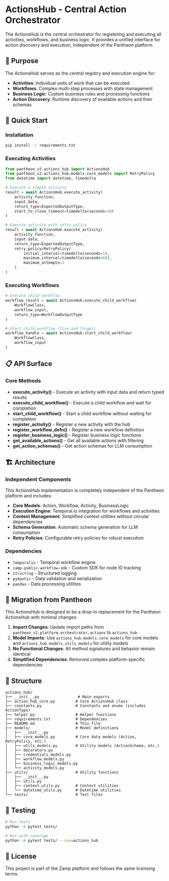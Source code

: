 # ActionsHub - Central Action Orchestrator

The ActionsHub is the central orchestrator for registering and executing all activities, workflows, and business logic. It provides a unified interface for action discovery and execution, independent of the Pantheon platform.

## 🎯 Purpose

The ActionsHub serves as the central registry and execution engine for:
- **Activities**: Individual units of work that can be executed
- **Workflows**: Complex multi-step processes with state management
- **Business Logic**: Custom business rules and processing functions
- **Action Discovery**: Runtime discovery of available actions and their schemas

## 🚀 Quick Start

### Installation

```bash
pip install -r requirements.txt
```

### Executing Activities

```python
from pantheon_v2.actions_hub import ActionsHub
from pantheon_v2.actions_hub.models.core_models import RetryPolicy
from datetime import datetime, timedelta

# Execute a simple activity
result = await ActionsHub.execute_activity(
    activity_function,
    input_data,
    return_type=ExpectedOutputType,
    start_to_close_timeout=timedelta(seconds=30)
)

# Execute activity with retry policy
result = await ActionsHub.execute_activity(
    activity_function,
    input_data,
    return_type=ExpectedOutputType,
    retry_policy=RetryPolicy(
        initial_interval=timedelta(seconds=1),
        maximum_interval=timedelta(seconds=60),
        maximum_attempts=3
    )
)
```

### Executing Workflows

```python
# Execute child workflow
workflow_result = await ActionsHub.execute_child_workflow(
    WorkflowClass,
    workflow_input,
    return_type=WorkflowOutputType
)

# Start child workflow (fire and forget)
workflow_handle = await ActionsHub.start_child_workflow(
    WorkflowClass,
    workflow_input
)
```

## 📋 API Surface

### Core Methods

- **execute_activity()** - Execute an activity with input data and return typed results
- **execute_child_workflow()** - Execute a child workflow and wait for completion
- **start_child_workflow()** - Start a child workflow without waiting for completion
- **register_activity()** - Register a new activity with the hub
- **register_workflow_defn()** - Register a new workflow definition
- **register_business_logic()** - Register business logic functions
- **get_available_actions()** - Get all available actions with filtering
- **get_action_schemas()** - Get action schemas for LLM consumption

## 🏗️ Architecture

### Independent Components

This ActionsHub implementation is completely independent of the Pantheon platform and includes:

- **Core Models**: Action, Workflow, Activity, BusinessLogic
- **Execution Engine**: Temporal.io integration for workflows and activities
- **Context Management**: Simplified context utilities without circular dependencies
- **Schema Generation**: Automatic schema generation for LLM consumption
- **Retry Policies**: Configurable retry policies for robust execution

### Dependencies

- `temporalio` - Temporal workflow engine
- `zamp-public-workflow-sdk` - Custom SDK for node ID tracking
- `structlog` - Structured logging
- `pydantic` - Data validation and serialization
- `pandas` - Data processing utilities

## 🔧 Migration from Pantheon

This ActionsHub is designed to be a drop-in replacement for the Pantheon ActionsHub with minimal changes:

1. **Import Changes**: Update import paths from `pantheon_v2.platform.orchestrator.actions` to `actions_hub`
2. **Model Imports**: Use `actions_hub.models.core_models` for core models and `actions_hub.models.utils_models` for utility models
3. **No Functional Changes**: All method signatures and behavior remain identical
4. **Simplified Dependencies**: Removed complex platform-specific dependencies

## 📁 Structure

```
actions_hub/
├── __init__.py                 # Main exports
├── action_hub_core.py         # Core ActionsHub class
├── constants.py               # Constants and enums (includes ActionType)
├── helper.py                  # Helper functions
├── requirements.txt           # Dependencies
├── README.md                  # This file
├── models/                    # Model definitions
│   ├── __init__.py
│   ├── core_models.py         # Core data models (Action, RetryPolicy, etc.)
│   ├── utils_models.py        # Utility models (ActionSchema, etc.)
│   ├── decorators.py
│   ├── credentials_models.py
│   ├── workflow_models.py
│   ├── business_logic_models.py
│   └── activity_models.py
├── utils/                     # Utility functions
│   ├── __init__.py
│   ├── utils.py
│   ├── context_utils.py       # Context utilities
│   └── datetime_utils.py      # Datetime utilities
└── tests/                     # Test files
```

## 🧪 Testing

```bash
# Run tests
python -m pytest tests/

# Run with coverage
python -m pytest tests/ --cov=actions_hub
```

## 📝 License

This project is part of the Zamp platform and follows the same licensing terms.

